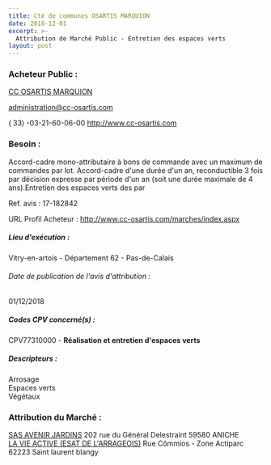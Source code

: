 ```yaml
---
title: Cté de communes OSARTIS MARQUION
date: 2018-12-01
excerpt: >-
  Attribution de Marché Public - Entretien des espaces verts
layout: post
---
```


### Acheteur Public : 
<a href="/acheteur-32/siren-200044048"> CC OSARTIS MARQUION</a><br/>



administration@cc-osartis.com

( 33) -03-21-60-06-00
http://www.cc-osartis.com
### Besoin :

Accord-cadre mono-attributaire à bons de commande avec un maximum de commandes par lot. Accord-cadre d'une durée d'un an, reconductible 3 fois par décision expresse par période d'un an (soit une durée maximale de 4 ans).Entretien des espaces verts des par

Ref. avis : 17-182842

URL Profil Acheteur : http://www.cc-osartis.com/marches/index.aspx

##### Lieu d'exécution :

Vitry-en-artois - Département 62 - Pas-de-Calais

###### Date de publication de l'avis d'attribution : 
01/12/2018

##### Codes CPV concerné(s) :
CPV77310000 - **Réalisation et entretien d'espaces verts** <br/>

##### Descripteurs :
Arrosage <br/>
Espaces verts <br/>
Végétaux <br/>

### Attribution du Marché :
<a href="/entreprise-255/siren-331618579"> SAS AVENIR JARDINS</a>    202 rue du Général Delestraint 59580 ANICHE <br/>
<a href="/entreprise-268/siren-775629934"> LA VIE ACTIVE (ESAT DE L'ARRAGEOIS)</a>    Rue Cômmios - Zone Actiparc 62223 Saint laurent blangy <br/>
